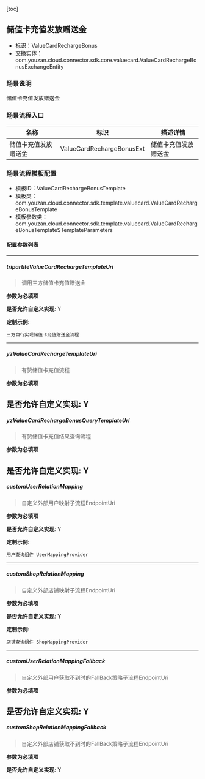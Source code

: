[toc]

## 储值卡充值发放赠送金
- 标识：ValueCardRechargeBonus
- 交换实体：com.youzan.cloud.connector.sdk.core.valuecard.ValueCardRechargeBonusExchangeEntity
### 场景说明
储值卡充值发放赠送金
### 场景流程入口

名称 | 标识 | 描述详情
---|---|---
储值卡充值发放赠送金 | ValueCardRechargeBonusExt | 储值卡充值发放赠送金

### 场景流程模板配置
- 模板ID：ValueCardRechargeBonusTemplate
- 模板类：com.youzan.cloud.connector.sdk.template.valuecard.ValueCardRechargeBonusTemplate
- 模板参数类：com.youzan.cloud.connector.sdk.template.valuecard.ValueCardRechargeBonusTemplate$TemplateParameters

#### 配置参数列表

---
##### tripartiteValueCardRechargeTemplateUri
> 调用三方储值卡充值赠送金

**参数为必填项**


**是否允许自定义实现**: Y

**定制示例**:
```
三方自行实现储值卡充值赠送金流程
```
---
##### yzValueCardRechargeTemplateUri
> 有赞储值卡充值流程

**参数为必填项**


**是否允许自定义实现**: Y
---
##### yzValueCardRechargeBonusQueryTemplateUri
> 有赞储值卡充值结果查询流程

**参数为必填项**


**是否允许自定义实现**: Y
---
##### customUserRelationMapping
> 自定义外部用户映射子流程EndpointUri

**参数为必填项**


**是否允许自定义实现**: Y

**定制示例**:
```
用户查询组件 UserMappingProvider
```
---
##### customShopRelationMapping
> 自定义外部店铺映射子流程EndpointUri

**参数为必填项**


**是否允许自定义实现**: Y

**定制示例**:
```
店铺查询组件 ShopMappingProvider
```
---
##### customUserRelationMappingFallback
> 自定义外部用户获取不到时的FallBack策略子流程EndpointUri

**参数为必填项**


**是否允许自定义实现**: Y
---
##### customShopRelationMappingFallback
> 自定义外部店铺获取不到时的FallBack策略子流程EndpointUri

**参数为必填项**


**是否允许自定义实现**: Y

